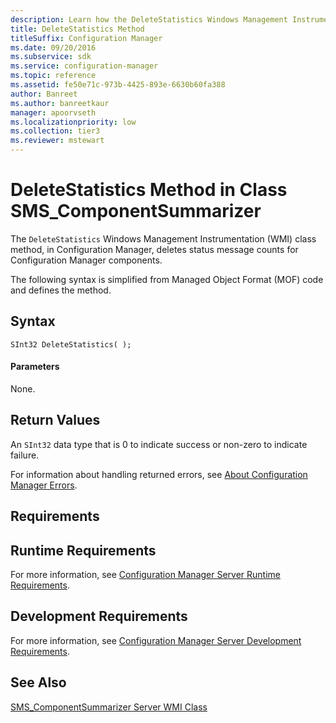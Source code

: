 ```yaml
---
description: Learn how the DeleteStatistics Windows Management Instrumentation (WMI) class method, in Configuration Manager, deletes status message counts for Configuration Manager components.
title: DeleteStatistics Method
titleSuffix: Configuration Manager
ms.date: 09/20/2016
ms.subservice: sdk
ms.service: configuration-manager
ms.topic: reference
ms.assetid: fe50e71c-973b-4425-893e-6630b60fa388
author: Banreet
ms.author: banreetkaur
manager: apoorvseth
ms.localizationpriority: low
ms.collection: tier3
ms.reviewer: mstewart
---
```

# DeleteStatistics Method in Class SMS_ComponentSummarizer
The `DeleteStatistics` Windows Management Instrumentation (WMI) class method, in Configuration Manager, deletes status message counts for Configuration Manager components.

 The following syntax is simplified from Managed Object Format (MOF) code and defines the method.

## Syntax

```
SInt32 DeleteStatistics( );
```

#### Parameters
 None.

## Return Values
 An `SInt32` data type that is 0 to indicate success or non-zero to indicate failure.

 For information about handling returned errors, see [About Configuration Manager Errors](../../../../../develop/core/understand/about-configuration-manager-errors.md).

## Requirements

## Runtime Requirements
 For more information, see [Configuration Manager Server Runtime Requirements](../../../../../develop/core/reqs/server-runtime-requirements.md).

## Development Requirements
 For more information, see [Configuration Manager Server Development Requirements](../../../../../develop/core/reqs/server-development-requirements.md).

## See Also
 [SMS_ComponentSummarizer Server WMI Class](../../../../../develop/reference/core/servers/manage/sms_componentsummarizer-server-wmi-class.md)
